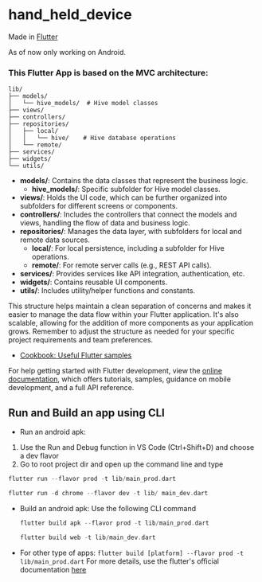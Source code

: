 # hand_held_device

Made in [Flutter](https://flutter.dev/)

As of now only working on Android.

### This Flutter App is based on the MVC architecture:

```
lib/
├── models/
│   └── hive_models/  # Hive model classes
├── views/
├── controllers/
├── repositories/
│   ├── local/
│   │   └── hive/    # Hive database operations
│   └── remote/
├── services/
├── widgets/
└── utils/
```

- **models/**: Contains the data classes that represent the business logic.
  - **hive_models/**: Specific subfolder for Hive model classes.
- **views/**: Holds the UI code, which can be further organized into subfolders for different screens or components.
- **controllers/**: Includes the controllers that connect the models and views, handling the flow of data and business logic.
- **repositories/**: Manages the data layer, with subfolders for local and remote data sources.
  - **local/**: For local persistence, including a subfolder for Hive operations.
  - **remote/**: For remote server calls (e.g., REST API calls).
- **services/**: Provides services like API integration, authentication, etc.
- **widgets/**: Contains reusable UI components.
- **utils/**: Includes utility/helper functions and constants.

This structure helps maintain a clean separation of concerns and makes it easier to manage the data flow within your Flutter application. It's also scalable, allowing for the addition of more components as your application grows. Remember to adjust the structure as needed for your specific project requirements and team preferences.

- [Cookbook: Useful Flutter samples](https://docs.flutter.dev/cookbook)

For help getting started with Flutter development, view the
[online documentation](https://docs.flutter.dev/), which offers tutorials,
samples, guidance on mobile development, and a full API reference.

## Run and Build an app using CLI

- Run an android apk:

1. Use the Run and Debug function in VS Code (Ctrl+Shift+D) and choose a dev flavor
2. Go to root project dir and open up the command line and type

```Dart
flutter run --flavor prod -t lib/main_prod.dart

flutter run -d chrome --flavor dev -t lib/ main_dev.dart
```

- Build an android apk:
  Use the following CLI command

  ```Dart
  flutter build apk --flavor prod -t lib/main_prod.dart

  flutter build web -t lib/main_dev.dart
  ```

- For other type of apps:
  `flutter build [platform] --flavor prod -t lib/main_prod.dart`
  For more details, use the flutter's official documentation [here](https://docs.flutter.dev/deployment/ios#create-a-build-archive-and-upload-to-app-store-connect)
